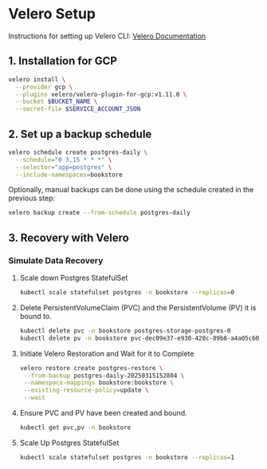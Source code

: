 # Velero Setup

Instructions for setting up Velero CLI: [Velero Documentation](https://velero.io/docs/v1.15/basic-install/)

## 1. Installation for GCP

```sh
velero install \
  --provider gcp \
  --plugins velero/velero-plugin-for-gcp:v1.11.0 \
  --bucket $BUCKET_NAME \
  --secret-file $SERVICE_ACCOUNT_JSON
```

## 2. Set up a backup schedule

```sh
velero schedule create postgres-daily \
  --schedule="0 3,15 * * *" \
  --selector="app=postgres" \
  --include-namespaces=bookstore
```

Optionally, manual backups can be done using the schedule created in the previous step:

```sh
velero backup create --from-schedule postgres-daily
```

## 3. Recovery with Velero

### Simulate Data Recovery

1. Scale down Postgres StatefulSet

   ```sh
   kubectl scale statefulset postgres -n bookstore --replicas=0
   ```

2. Delete PersistentVolumeClaim (PVC) and the PersistentVolume (PV) it is bound to.

   ```sh
   kubectl delete pvc -n bookstore postgres-storage-postgres-0
   kubectl delete pv -n bookstore pvc-dec09e37-e930-428c-89b8-a4a05c60822d  # note: the pv name is randomised
   ```

3. Initiate Velero Restoration and Wait for it to Complete

   ```sh
   velero restore create postgres-restore \
    --from-backup postgres-daily-20250315152804 \
    --namespace-mappings bookstore:bookstore \
    --existing-resource-policy=update \
    --wait
   ```

4. Ensure PVC and PV have been created and bound.

   ```sh
   kubectl get pvc,pv -n bookstore
   ```

5. Scale Up Postgres StatefulSet

   ```sh
   kubectl scale statefulset postgres -n bookstore --replicas=1
   ```

